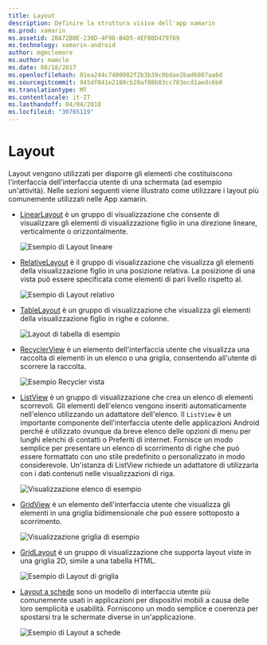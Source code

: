 ```yaml
---
title: Layout
description: Definire la struttura visiva dell'app xamarin
ms.prod: xamarin
ms.assetid: 2BA72B0E-230D-4F98-B4D5-4EFB0D479789
ms.technology: xamarin-android
author: mgmclemore
ms.author: mamcle
ms.date: 08/18/2017
ms.openlocfilehash: 01ea244c7480082f2b3b39c0bdae2bad6807aa6d
ms.sourcegitcommit: 945df041e2180cb20af08b83cc703ecd1aedc6b0
ms.translationtype: MT
ms.contentlocale: it-IT
ms.lasthandoff: 04/04/2018
ms.locfileid: "30765119"
---
```

# <a name="layouts"></a>Layout

Layout vengono utilizzati per disporre gli elementi che costituiscono l'interfaccia dell'interfaccia utente di una schermata (ad esempio un'attività). Nelle sezioni seguenti viene illustrato come utilizzare i layout più comunemente utilizzati nelle App xamarin.

-   [LinearLayout](~/android/user-interface/layouts/linear-layout.md) è un gruppo di visualizzazione che consente di visualizzare gli elementi di visualizzazione figlio in una direzione lineare, verticalmente o orizzontalmente.

    ![Esempio di Layout lineare](images/linear-layout.png)

-   [RelativeLayout](~/android/user-interface/layouts/relative-layout.md) è il gruppo di visualizzazione che visualizza gli elementi della visualizzazione figlio in una posizione relativa. La posizione di una vista può essere specificata come elementi di pari livello rispetto al.

    ![Esempio di Layout relativo](images/relative-layout.png)

-   [TableLayout](~/android/user-interface/layouts/table-layout.md) è un gruppo di visualizzazione che visualizza gli elementi della visualizzazione figlio in righe e colonne.

    ![Layout di tabella di esempio](images/table-layout.png)

-   [RecyclerView](~/android/user-interface/layouts/recycler-view/index.md) è un elemento dell'interfaccia utente che visualizza una raccolta di elementi in un elenco o una griglia, consentendo all'utente di scorrere la raccolta.

    ![Esempio Recycler vista](images/recycler-view.png)

-   [ListView](~/android/user-interface/layouts/list-view/index.md) è un gruppo di visualizzazione che crea un elenco di elementi scorrevoli. Gli elementi dell'elenco vengono inseriti automaticamente nell'elenco utilizzando un adattatore dell'elenco. Il `ListView` è un importante componente dell'interfaccia utente delle applicazioni Android perché è utilizzato ovunque da breve elenco delle opzioni di menu per lunghi elenchi di contatti o Preferiti di internet. Fornisce un modo semplice per presentare un elenco di scorrimento di righe che può essere formattato con uno stile predefinito o personalizzato in modo considerevole. Un'istanza di ListView richiede un adattatore di utilizzarla con i dati contenuti nelle visualizzazioni di riga.

    ![Visualizzazione elenco di esempio](images/list-view.png)

-   [GridView](~/android/user-interface/layouts/grid-view.md) è un elemento dell'interfaccia utente che visualizza gli elementi in una griglia bidimensionale che può essere sottoposto a scorrimento.

    ![Visualizzazione griglia di esempio](images/grid-view.png)

-   [GridLayout](~/android/user-interface/layouts/grid-layout.md) è un gruppo di visualizzazione che supporta layout viste in una griglia 2D, simile a una tabella HTML.

    ![Esempio di Layout di griglia](images/grid-layout.png)

-   [Layout a schede](~/android/user-interface/layouts/tab-layout/index.md) sono un modello di interfaccia utente più comunemente usati in applicazioni per dispositivi mobili a causa delle loro semplicità e usabilità. Forniscono un modo semplice e coerenza per spostarsi tra le schermate diverse in un'applicazione.

    ![Esempio di Layout a schede](images/tabbed-layout.png)
 
